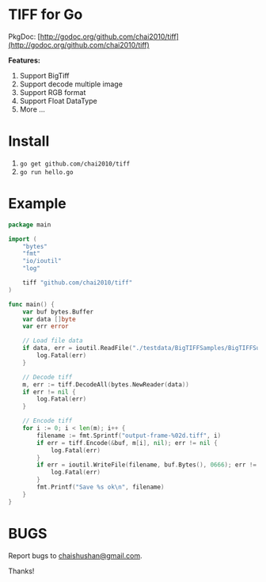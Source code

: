 TIFF for Go
===========

PkgDoc: [http://godoc.org/github.com/chai2010/tiff](http://godoc.org/github.com/chai2010/tiff)


**Features:**

1. Support BigTiff
2. Support decode multiple image
3. Support RGB format
4. Support Float DataType
5. More ...

Install
=======

1. `go get github.com/chai2010/tiff`
2. `go run hello.go`

Example
=======

```Go
package main

import (
	"bytes"
	"fmt"
	"io/ioutil"
	"log"

	tiff "github.com/chai2010/tiff"
)

func main() {
	var buf bytes.Buffer
	var data []byte
	var err error

	// Load file data
	if data, err = ioutil.ReadFile("./testdata/BigTIFFSamples/BigTIFFSubIFD8.tif"); err != nil {
		log.Fatal(err)
	}

	// Decode tiff
	m, err := tiff.DecodeAll(bytes.NewReader(data))
	if err != nil {
		log.Fatal(err)
	}

	// Encode tiff
	for i := 0; i < len(m); i++ {
		filename := fmt.Sprintf("output-frame-%02d.tiff", i)
		if err = tiff.Encode(&buf, m[i], nil); err != nil {
			log.Fatal(err)
		}
		if err = ioutil.WriteFile(filename, buf.Bytes(), 0666); err != nil {
			log.Fatal(err)
		}
		fmt.Printf("Save %s ok\n", filename)
	}
}
```

BUGS
====

Report bugs to <chaishushan@gmail.com>.

Thanks!
